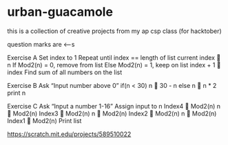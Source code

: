 # urban-guacamole
this is a collection of creative projects from my ap csp class (for hacktober)

question marks are <--s

Exercise A
Set index to 1
Repeat until index == length of list
current index  n
If Mod2(n) = 0, remove from list
Else Mod2(n) = 1, keep on list
index + 1  index
Find sum of all numbers on the list

Exercise B
Ask “Input number above 0”
if(n < 30) n  30 - n
else n  n * 2
print n

Exercise C
Ask “Input a number 1-16”
Assign input to n
Index4  Mod2(n)
n  Mod2(n)
Index3  Mod2(n)
n  Mod2(n)
Index2  Mod2(n)
n  Mod2(n)
Index1  Mod2(n)
Print list 


https://scratch.mit.edu/projects/589510022
